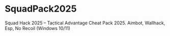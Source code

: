# SquadPack2025
Squad Hack 2025 – Tactical Advantage Cheat Pack 2025. Aimbot, Wallhack, Esp, No Recoil (Windows 10/11)
 
